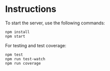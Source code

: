 # Instructions

To start the server, use the following commands:

```console
npm install
npm start
```

For testing and test coverage:

```console
npm test
npm run test-watch
npm run coverage
```
